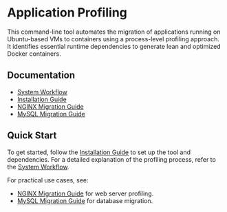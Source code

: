 # Application Profiling

This command-line tool automates the migration of applications running on Ubuntu-based VMs to containers using a process-level profiling approach. It identifies essential runtime dependencies to generate lean and optimized Docker containers.

## Documentation

- [System Workflow](./docs/workflow.md)
- [Installation Guide](./docs/installation.md)
- [NGINX Migration Guide](./docs/nginx-guide.md)
- [MySQL Migration Guide](./docs/mysql-guide.md)

## Quick Start

To get started, follow the [Installation Guide](./docs/installation.md) to set up the tool and dependencies. For a detailed explanation of the profiling process, refer to the [System Workflow](./docs/workflow.md).

For practical use cases, see:

- [NGINX Migration Guide](./docs/nginx-guide.md) for web server profiling.
- [MySQL Migration Guide](./docs/mysql-guide.md) for database migration.
